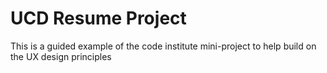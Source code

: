 # UCD Resume Project

This is a guided example of the code institute mini-project to help
build on the UX design principles